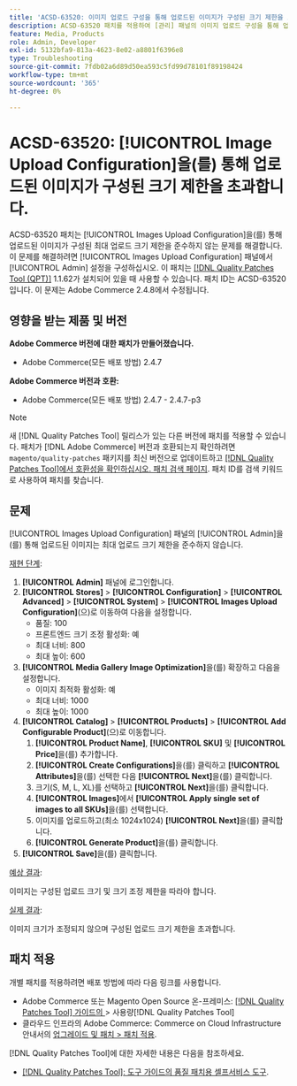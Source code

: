 ```yaml
---
title: 'ACSD-63520: 이미지 업로드 구성을 통해 업로드된 이미지가 구성된 크기 제한을 초과합니다.'
description: ACSD-63520 패치를 적용하여 [관리] 패널의 이미지 업로드 구성을 통해 업로드된 이미지가 구성된 최대 업로드 크기 제한을 준수하지 않는 Adobe Commerce 문제를 해결합니다.
feature: Media, Products
role: Admin, Developer
exl-id: 5132bfa9-813a-4623-8e02-a8801f6396e8
type: Troubleshooting
source-git-commit: 7fdb02a6d89d50ea593c5fd99d78101f89198424
workflow-type: tm+mt
source-wordcount: '365'
ht-degree: 0%

---
```


# ACSD-63520: [!UICONTROL Image Upload Configuration]을(를) 통해 업로드된 이미지가 구성된 크기 제한을 초과합니다.

ACSD-63520 패치는 [!UICONTROL Images Upload Configuration]을(를) 통해 업로드된 이미지가 구성된 최대 업로드 크기 제한을 준수하지 않는 문제를 해결합니다. 이 문제를 해결하려면 [!UICONTROL Images Upload Configuration] 패널에서 [!UICONTROL Admin] 설정을 구성하십시오. 이 패치는 [[!DNL Quality Patches Tool (QPT)]](/help/tools/quality-patches-tool/quality-patches-tool-to-self-serve-quality-patches.md) 1.1.62가 설치되어 있을 때 사용할 수 있습니다. 패치 ID는 ACSD-63520입니다. 이 문제는 Adobe Commerce 2.4.8에서 수정됩니다.

## 영향을 받는 제품 및 버전

**Adobe Commerce 버전에 대한 패치가 만들어졌습니다.**
* Adobe Commerce(모든 배포 방법) 2.4.7

**Adobe Commerce 버전과 호환:**
* Adobe Commerce(모든 배포 방법) 2.4.7 - 2.4.7-p3

>[!NOTE]
>
>새 [!DNL Quality Patches Tool] 릴리스가 있는 다른 버전에 패치를 적용할 수 있습니다. 패치가 [!DNL Adobe Commerce] 버전과 호환되는지 확인하려면 `magento/quality-patches` 패키지를 최신 버전으로 업데이트하고 [[!DNL Quality Patches Tool]에서 호환성을 확인하십시오. 패치 검색 페이지](https://experienceleague.adobe.com/tools/commerce-quality-patches/index.html?lang=ko). 패치 ID를 검색 키워드로 사용하여 패치를 찾습니다.

## 문제

[!UICONTROL Images Upload Configuration] 패널의 [!UICONTROL Admin]을(를) 통해 업로드된 이미지는 최대 업로드 크기 제한을 준수하지 않습니다.

<u>재현 단계</u>:

1. **[!UICONTROL Admin]** 패널에 로그인합니다.
1. **[!UICONTROL Stores]** > **[!UICONTROL Configuration]** > **[!UICONTROL Advanced]** > **[!UICONTROL System]** > **[!UICONTROL Images Upload Configuration]**(으)로 이동하여 다음을 설정합니다.
   * 품질: 100
   * 프론트엔드 크기 조정 활성화: 예
   * 최대 너비: 800
   * 최대 높이: 600
1. **[!UICONTROL Media Gallery Image Optimization]**&#x200B;을(를) 확장하고 다음을 설정합니다.
   * 이미지 최적화 활성화: 예
   * 최대 너비: 1000
   * 최대 높이: 1000
1. **[!UICONTROL Catalog]** > **[!UICONTROL Products]** > **[!UICONTROL Add Configurable Product]**(으)로 이동합니다.
   1. **[!UICONTROL Product Name]**, **[!UICONTROL SKU]** 및 **[!UICONTROL Price]**&#x200B;을(를) 추가합니다.
   1. **[!UICONTROL Create Configurations]**&#x200B;을(를) 클릭하고 **[!UICONTROL Attributes]**&#x200B;을(를) 선택한 다음 **[!UICONTROL Next]**&#x200B;을(를) 클릭합니다.
   1. 크기(S, M, L, XL)를 선택하고 **[!UICONTROL Next]**&#x200B;을(를) 클릭합니다.
   1. **[!UICONTROL Images]**&#x200B;에서 **[!UICONTROL Apply single set of images to all SKUs]**&#x200B;을(를) 선택합니다.
   1. 이미지를 업로드하고(최소 1024x1024) **[!UICONTROL Next]**&#x200B;을(를) 클릭합니다.
   1. **[!UICONTROL Generate Product]**&#x200B;을(를) 클릭합니다.
1. **[!UICONTROL Save]**&#x200B;을(를) 클릭합니다.

<u>예상 결과</u>:

이미지는 구성된 업로드 크기 및 크기 조정 제한을 따라야 합니다.

<u>실제 결과</u>:

이미지 크기가 조정되지 않으며 구성된 업로드 크기 제한을 초과합니다.

## 패치 적용

개별 패치를 적용하려면 배포 방법에 따라 다음 링크를 사용합니다.

* Adobe Commerce 또는 Magento Open Source 온-프레미스: [[!DNL Quality Patches Tool]  가이드의 &#x200B;](/help/tools/quality-patches-tool/usage.md)> 사용량[!DNL Quality Patches Tool]
* 클라우드 인프라의 Adobe Commerce: Commerce on Cloud Infrastructure 안내서의 [업그레이드 및 패치 > 패치 적용](https://experienceleague.adobe.com/docs/commerce-cloud-service/user-guide/develop/upgrade/apply-patches.html?lang=ko).

[!DNL Quality Patches Tool]에 대한 자세한 내용은 다음을 참조하세요.

* [[!DNL Quality Patches Tool]: 도구 가이드의 품질 패치용 셀프서비스 도구](/help/tools/quality-patches-tool/quality-patches-tool-to-self-serve-quality-patches.md).
